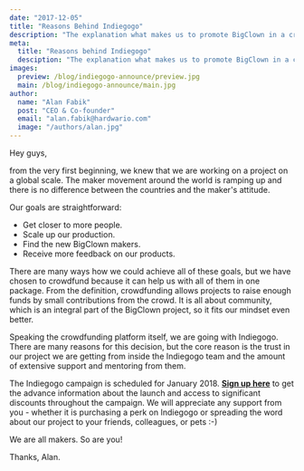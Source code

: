 ```yaml
---
date: "2017-12-05"
title: "Reasons Behind Indiegogo"
description: "The explanation what makes us to promote BigClown in a crowdfunding campaign"
meta:
  title: "Reasons behind Indiegogo"
  desciption: "The explanation what makes us to promote BigClown in a crowdfunding campaign"
images:
  preview: /blog/indiegogo-announce/preview.jpg
  main: /blog/indiegogo-announce/main.jpg
author:
  name: "Alan Fabik"
  post: "CEO & Co-founder"
  email: "alan.fabik@hardwario.com"
  image: "/authors/alan.jpg"
---
```


Hey guys,

from the very first beginning, we knew that we are working on a project on a global scale. The maker movement around the world is ramping up and there is no difference between the countries and the maker's attitude.

Our goals are straightforward:

* Get closer to more people.
* Scale up our production.
* Find the new BigClown makers.
* Receive more feedback on our products.

There are many ways how we could achieve all of these goals, but we have chosen to crowdfund because it can help us with all of them in one package. From the definition, crowdfunding allows projects to raise enough funds by small contributions from the crowd. It is all about community, which is an integral part of the BigClown project, so it fits our mindset even better.

Speaking the crowdfunding platform itself, we are going with Indiegogo. There are many reasons for this decision, but the core reason is the trust in our project we are getting from inside the Indiegogo team and the amount of extensive support and mentoring from them.

The Indiegogo campaign is scheduled for January 2018. [**Sign up here**](https://soon.bigclown.com/) to get the advance information about the launch and access to significant discounts throughout the campaign. We will appreciate any support from you - whether it is purchasing a perk on Indiegogo or spreading the word about our project to your friends, colleagues, or pets :-)

We are all makers. So are you!

Thanks, Alan.
